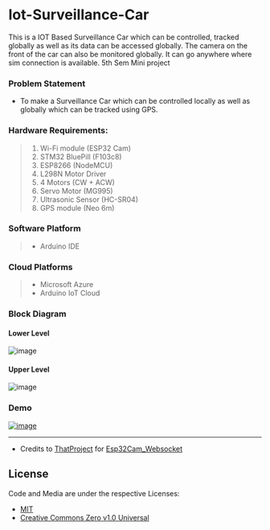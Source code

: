 # Iot-Surveillance-Car
This is a IOT Based Surveillance Car which can be controlled, tracked globally as well as its data can be accessed globally. The camera on the front of the car can also be monitored globally. It can go anywhere where sim connection is available. 5th Sem Mini project 

### Problem Statement
* To make a Surveillance Car which can be controlled locally as well as globally which can be tracked using GPS.  

### Hardware Requirements:

>1. Wi-Fi module (ESP32 Cam)
>2. STM32 BluePill (F103c8)
>3. ESP8266 (NodeMCU)
>4. L298N Motor Driver
>5. 4 Motors (CW + ACW)
>6. Servo Motor (MG995)
>6. Ultrasonic Sensor (HC-SR04)
>7. GPS module (Neo 6m)

### Software Platform  
>* Arduino IDE  

### Cloud Platforms
>* Microsoft Azure  
>* Arduino IoT Cloud

### Block Diagram
#### Lower Level
![image](https://user-images.githubusercontent.com/69571769/176467277-a61dbe8f-7546-42e7-8a08-915f85412f64.png)


#### Upper Level
![image](https://user-images.githubusercontent.com/69571769/176467393-daac9e7f-8ff1-45e1-9092-945462fc6a75.png)


### Demo
[![image](https://user-images.githubusercontent.com/69571769/176464994-540e844e-b07d-430b-b1c3-4bac1013bd54.png)](https://drive.google.com/file/d/1e9zGdDGFra27c-_EdkAhcK8junwqOzUO/view?usp=sharing)
_______________________________________________________________________________________________________________________________________________________________________

* Credits to [ThatProject](https://github.com/0015/ThatProject/tree/master/ESP32CAM_Projects/ESP32_CAM_GoogleCloudServer) for [Esp32Cam_Websocket](https://github.com/rv2442/Iot-Surveillance-Car/blob/main/Esp32Cam_Websocket/Esp32Cam_Websocket.ino)

## License
Code and Media are under the respective Licenses:  
* [MIT](https://opensource.org/licenses/MIT)  
* [Creative Commons Zero v1.0 Universal](https://creativecommons.org/publicdomain/zero/1.0/)  
